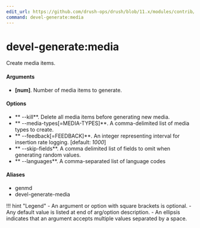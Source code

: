 ```yaml
---
edit_url: https://github.com/drush-ops/drush/blob/11.x/modules/contrib/devel/devel_generate/src/Commands/DevelGenerateCommands.php
command: devel-generate:media
---
```

# devel-generate:media

Create media items.

#### Arguments

- **[num]**. Number of media items to generate.

#### Options

- ** --kill**. Delete all media items before generating new media.
- ** --media-types[=MEDIA-TYPES]**. A comma-delimited list of media types to create.
- ** --feedback[=FEEDBACK]**. An integer representing interval for insertion rate logging. [default: *1000*]
- ** --skip-fields**. A comma delimited list of fields to omit when generating random values.
- ** --languages**. A comma-separated list of language codes

#### Aliases

- genmd
- devel-generate-media

!!! hint "Legend"
    - An argument or option with square brackets is optional.
    - Any default value is listed at end of arg/option description.
    - An ellipsis indicates that an argument accepts multiple values separated by a space.